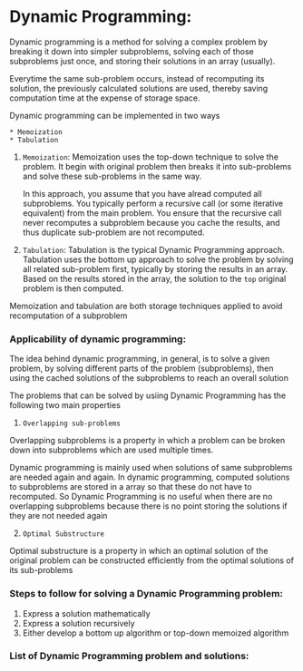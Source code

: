 # Dynamic Programming:

Dynamic programming is a method for solving a complex problem by breaking it 
down into simpler subproblems, solving each of those subproblems just once,
and storing their solutions in an array (usually). 

Everytime the same sub-problem occurs, instead of recomputing its solution,
the previously calculated solutions are used, thereby saving computation time at
the expense of storage space.

Dynamic programming can be implemented in two ways

	* Memoization
	* Tabulation

1. `Memoization`: Memoization uses the top-down technique to solve the problem. 
It begin with original problem then breaks it into sub-problems and solve these
sub-problems in the same way. 

	In this approach, you assume that you have alread computed all subproblems. You
typically perform a recursive call (or some iterative equivalent) from the main problem.
You ensure that the recursive call never recomputes a subproblem because you cache 
the results, and thus duplicate sub-problem are not recomputed.

2. `Tabulation`: Tabulation is the typical Dynamic Programming approach. Tabulation uses
the bottom up approach to solve the problem by solving all related sub-problem first, 
typically by storing the results in an array. Based on the results stored in the array,
the solution to the `top` original problem is then computed.

Memoization and tabulation are both storage techniques applied to avoid recomputation of 
a subproblem

### Applicability of dynamic programming:

The idea behind dynamic programming, in general, is to solve a given problem, by solving
different parts of the problem (subproblems), then using the cached solutions of the
subproblems to reach an overall solution

The problems that can be solved by usiing Dynamic Programming has the following two main
properties

1. `Overlapping sub-problems`

Overlapping subproblems is a property in which a problem can be broken down into subproblems
which are used multiple times.

Dynamic programming is mainly used when solutions of same subproblems are needed again and 
again. In dynamic programming, computed solutions to subproblems are stored in a array so
that these do not have to recomputed. So Dynamic Programming is no useful when there are no 
overlapping subproblems because there is no point storing the solutions if they are not 
needed again

2. `Optimal Substructure`

Optimal substructure is a property in which an optimal solution of the original problem
can be constructed efficiently from the optimal solutions of its sub-problems

### Steps to follow for solving a Dynamic Programming problem:

1. Express a solution mathematically
2. Express a solution recursively
3. Either develop a bottom up algorithm or top-down memoized algorithm

### List of Dynamic Programming problem and solutions:

